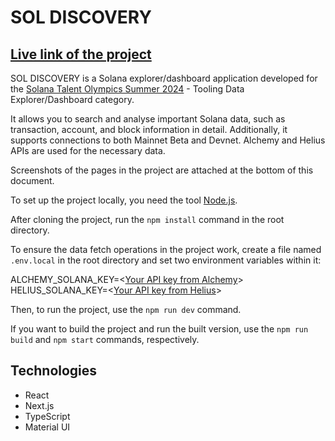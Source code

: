 # SOL DISCOVERY

## [Live link of the project](https://sol-discovery-app.vercel.app/)

SOL DISCOVERY is a Solana explorer/dashboard application developed for the [Solana Talent Olympics Summer 2024](https://earn.superteam.fun/talent-olympics/) - Tooling Data Explorer/Dashboard category.

It allows you to search and analyse important Solana data, such as transaction, account, and block information in detail. Additionally, it supports connections to both Mainnet Beta and Devnet. Alchemy and Helius APIs are used for the necessary data.

Screenshots of the pages in the project are attached at the bottom of this document.

To set up the project locally, you need the tool [Node.js](https://nodejs.org/en).

After cloning the project, run the `npm install` command in the root directory.

To ensure the data fetch operations in the project work, create a file named `.env.local` in the root directory and set two environment variables within it:

ALCHEMY_SOLANA_KEY=<[Your API key from Alchemy](https://www.alchemy.com/)>   
HELIUS_SOLANA_KEY=<[Your API key from Helius](https://www.helius.dev/)>

Then, to run the project, use the `npm run dev` command.

If you want to build the project and run the built version, use the `npm run build` and `npm start` commands, respectively.

## Technologies
* React
* Next.js
* TypeScript
* Material UI
